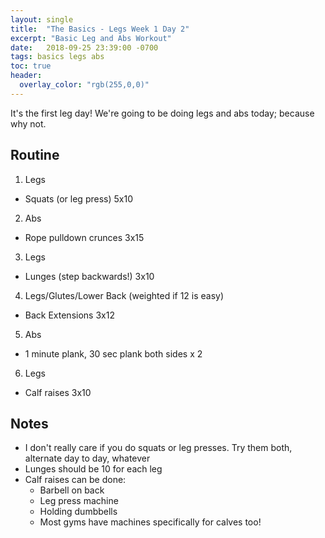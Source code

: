 ```yaml
---
layout: single
title:  "The Basics - Legs Week 1 Day 2"
excerpt: "Basic Leg and Abs Workout"
date:   2018-09-25 23:39:00 -0700
tags: basics legs abs
toc: true
header:
  overlay_color: "rgb(255,0,0)"
---
```

It's the first leg day!
We're going to be doing legs and abs today; because why not.

## Routine

1. Legs
  - Squats (or leg press) 5x10
2. Abs
  - Rope pulldown crunces 3x15
3. Legs
  - Lunges (step backwards!) 3x10
4. Legs/Glutes/Lower Back (weighted if 12 is easy)
  - Back Extensions 3x12
5. Abs
  - 1 minute plank, 30 sec plank both sides x 2
6. Legs
  - Calf raises 3x10

## Notes

- I don't really care if you do squats or leg presses. Try them both, alternate day to day, whatever
- Lunges should be 10 for each leg
- Calf raises can be done:
  - Barbell on back
  - Leg press machine
  - Holding dumbbells
  - Most gyms have machines specifically for calves too!
